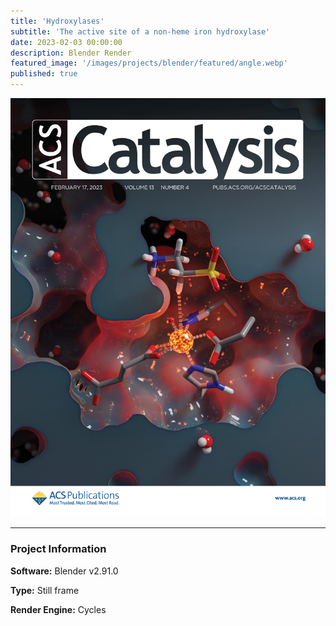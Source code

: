 ```yaml
---
title: 'Hydroxylases'
subtitle: 'The active site of a non-heme iron hydroxylase'
date: 2023-02-03 00:00:00
description: Blender Render
featured_image: '/images/projects/blender/featured/angle.webp'
published: true
---
```


![](/images/projects/full_size/angle.webp)

---

### Project Information

**Software:** Blender v2.91.0

**Type:** Still frame

**Render Engine:** Cycles
